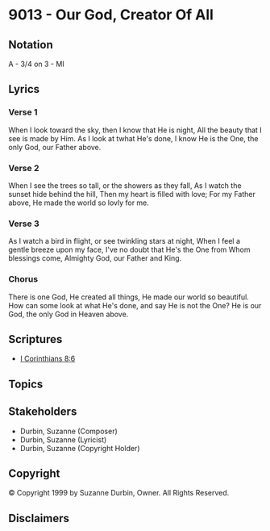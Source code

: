 # 9013 - Our God, Creator Of All

## Notation

A - 3/4 on 3 - MI

## Lyrics

### Verse 1

When I look toward the sky, then I know that He is night, All the beauty that I see is made by Him. As I look at twhat He's done, I know He is the One, the only God, our Father above.

### Verse 2

When I see the trees so tall, or the showers as they fall, As I watch the sunset hide behind the hill, Then my heart is filled with love; For my Father above, He made the world so lovly for me.

### Verse 3

As I watch a bird in flight, or see twinkling stars at night, When I feel a gentle breeze upon my face, I've no doubt that He's the One from Whom blessings come, Almighty God, our Father and King.

### Chorus

There is one God, He created all things, He made our world so beautiful. How can some look at what He's done, and say He is not the One? He is our God, the only God in Heaven above.


## Scriptures

- [I Corinthians 8:6](https://www.biblegateway.com/passage/?search=I%20Corinthians%208%3A6)

## Topics


## Stakeholders

- Durbin, Suzanne (Composer)
- Durbin, Suzanne (Lyricist)
- Durbin, Suzanne (Copyright Holder)

## Copyright

© Copyright 1999 by Suzanne Durbin, Owner. All Rights Reserved.


## Disclaimers



